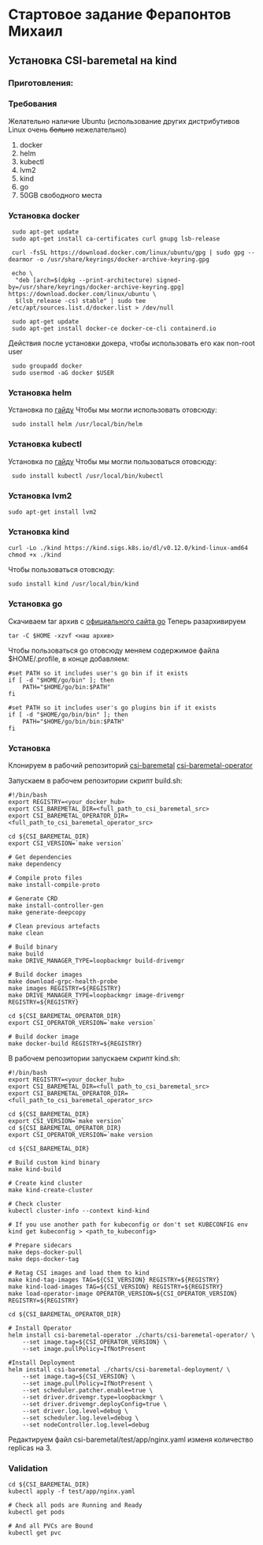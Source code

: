 # Стартовое задание Ферапонтов Михаил
## Установка CSI-baremetal на kind

### Приготовления:
### Требования
Желательно наличие Ubuntu (использование других дистрибутивов Linux очень ~~больно~~ нежелательно)
1. docker
2. helm
3. kubectl
4. lvm2
5. kind
6. go
7. 50GB свободного места

### Установка docker
```
 sudo apt-get update
 sudo apt-get install ca-certificates curl gnupg lsb-release

 curl -fsSL https://download.docker.com/linux/ubuntu/gpg | sudo gpg --dearmor -o /usr/share/keyrings/docker-archive-keyring.gpg

 echo \
  "deb [arch=$(dpkg --print-architecture) signed-by=/usr/share/keyrings/docker-archive-keyring.gpg] https://download.docker.com/linux/ubuntu \
  $(lsb_release -cs) stable" | sudo tee /etc/apt/sources.list.d/docker.list > /dev/null
  
 sudo apt-get update
 sudo apt-get install docker-ce docker-ce-cli containerd.io
```
Действия после установки докера, чтобы использовать его как non-root user
```
 sudo groupadd docker
 sudo usermod -aG docker $USER
```
### Установка helm
Установка по [гайду](https://helm.sh/docs/intro/install/)
Чтобы мы могли использовать отовсюду:
```
 sudo install helm /usr/local/bin/helm
```

### Установка kubectl
Установка по [гайду](https://kubernetes.io/ru/docs/tasks/tools/install-kubectl/)
Чтобы мы могли пользоваться отовсюду:
```
 sudo install kubectl /usr/local/bin/kubectl
```

### Установка lvm2
```
sudo apt-get install lvm2
```

### Установка kind
```
curl -Lo ./kind https://kind.sigs.k8s.io/dl/v0.12.0/kind-linux-amd64
chmod +x ./kind
```
Чтобы пользоваться отовсюду:
```
sudo install kind /usr/local/bin/kind
```

### Установка go
Скачиваем tar архив с [официального сайта go](https://go.dev/doc/install)
Теперь разархивируем
```
tar -C $HOME -xzvf <наш архив>
```
Чтобы пользоваться go отовсюду меняем содержимое файла $HOME/.profile, в конце добавляем:
```
#set PATH so it includes user's go bin if it exists
if [ -d "$HOME/go/bin" ]; then
    PATH="$HOME/go/bin:$PATH"
fi

#set PATH so it includes user's go plugins bin if it exists
if [ -d "$HOME/go/bin/bin" ]; then
    PATH="$HOME/go/bin/bin:$PATH"
fi
```
### Установка
Клонируем в рабочий репозиторий [csi-baremetal](https://github.com/dell/csi-baremetal) [csi-baremetal-operator](https://github.com/dell/csi-baremetal-operator)

Запускаем в рабочем репозитории скрипт build.sh:
```
#!/bin/bash
export REGISTRY=<your_docker_hub>
export CSI_BAREMETAL_DIR=<full_path_to_csi_baremetal_src>
export CSI_BAREMETAL_OPERATOR_DIR=<full_path_to_csi_baremetal_operator_src>

cd ${CSI_BAREMETAL_DIR}
export CSI_VERSION=`make version`

# Get dependencies
make dependency

# Compile proto files
make install-compile-proto

# Generate CRD
make install-controller-gen
make generate-deepcopy

# Clean previous artefacts
make clean

# Build binary
make build
make DRIVE_MANAGER_TYPE=loopbackmgr build-drivemgr

# Build docker images
make download-grpc-health-probe
make images REGISTRY=${REGISTRY}
make DRIVE_MANAGER_TYPE=loopbackmgr image-drivemgr REGISTRY=${REGISTRY}

cd ${CSI_BAREMETAL_OPERATOR_DIR}
export CSI_OPERATOR_VERSION=`make version`

# Build docker image
make docker-build REGISTRY=${REGISTRY}
```
В рабочем репозитории запускаем скрипт kind.sh:
```
#!/bin/bash
export REGISTRY=<your_docker_hub>
export CSI_BAREMETAL_DIR=<full_path_to_csi_baremetal_src>
export CSI_BAREMETAL_OPERATOR_DIR=<full_path_to_csi_baremetal_operator_src>

cd ${CSI_BAREMETAL_DIR}
export CSI_VERSION=`make version`
cd ${CSI_BAREMETAL_OPERATOR_DIR}
export CSI_OPERATOR_VERSION=`make version

cd ${CSI_BAREMETAL_DIR}

# Build custom kind binary
make kind-build

# Create kind cluster
make kind-create-cluster

# Check cluster
kubectl cluster-info --context kind-kind

# If you use another path for kubeconfig or don't set KUBECONFIG env
kind get kubeconfig > <path_to_kubeconfig>

# Prepare sidecars 
make deps-docker-pull
make deps-docker-tag

# Retag CSI images and load them to kind
make kind-tag-images TAG=${CSI_VERSION} REGISTRY=${REGISTRY}
make kind-load-images TAG=${CSI_VERSION} REGISTRY=${REGISTRY}
make load-operator-image OPERATOR_VERSION=${CSI_OPERATOR_VERSION} REGISTRY=${REGISTRY}

cd ${CSI_BAREMETAL_OPERATOR_DIR}

# Install Operator
helm install csi-baremetal-operator ./charts/csi-baremetal-operator/ \
    --set image.tag=${CSI_OPERATOR_VERSION} \
    --set image.pullPolicy=IfNotPresent

#Install Deployment
helm install csi-baremetal ./charts/csi-baremetal-deployment/ \
    --set image.tag=${CSI_VERSION} \
    --set image.pullPolicy=IfNotPresent \
    --set scheduler.patcher.enable=true \
    --set driver.drivemgr.type=loopbackmgr \
    --set driver.drivemgr.deployConfig=true \
    --set driver.log.level=debug \
    --set scheduler.log.level=debug \
    --set nodeController.log.level=debug
```
Редактируем файл csi-baremetal/test/app/nginx.yaml изменя количество replicas на 3.

### Validation
```# Install test app
cd ${CSI_BAREMETAL_DIR}
kubectl apply -f test/app/nginx.yaml

# Check all pods are Running and Ready
kubectl get pods

# And all PVCs are Bound
kubectl get pvc

```
